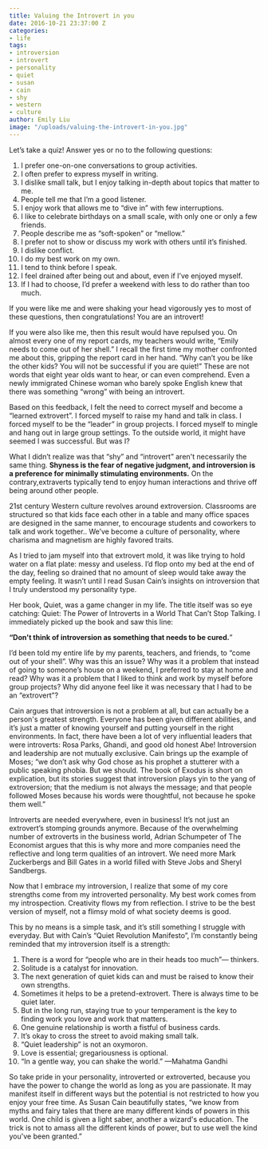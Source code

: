 ```yaml
---
title: Valuing the Introvert in you
date: 2016-10-21 23:37:00 Z
categories:
- life
tags:
- introversion
- introvert
- personality
- quiet
- susan
- cain
- shy
- western
- culture
author: Emily Liu
image: "/uploads/valuing-the-introvert-in-you.jpg"
---
```


Let’s take a quiz! Answer yes or no to the following questions: 

1. I prefer one-on-one conversations to group activities.
2. I often prefer to express myself in writing.
3. I dislike small talk, but I enjoy talking in-depth about topics that matter to me.
4. People tell me that I’m a good listener.
5. I enjoy work that allows me to “dive in” with few interruptions.
6. I like to celebrate birthdays on a small scale, with only one or only a few friends.
7. People describe me as “soft-spoken” or “mellow.”
8. I prefer not to show or discuss my work with others until it’s finished.
9. I dislike conflict.
10. I do my best work on my own.
11. I tend to think before I speak.
12. I feel drained after being out and about, even if I’ve enjoyed myself.
13. If I had to choose, I’d prefer a weekend with less to do rather than too much. <!-- more -->

If you were like me and were shaking your head vigorously yes to most of these questions, then congratulations! You are an introvert! 

If you were also like me, then this result would have repulsed you. On almost every one of my report cards, my teachers would write, “Emily needs to come out of her shell.” I recall the first time my mother confronted me about this, gripping the report card in her hand. “Why can’t you be like the other kids? You will not be successful if you are quiet!” These are not words that eight year olds want to hear, or can even comprehend. Even a newly immigrated Chinese woman who barely spoke English knew that there was something “wrong” with being an introvert. 

Based on this feedback, I felt the need to correct myself and become a “learned extrovert”. I forced myself to raise my hand and talk in class. I forced myself to be the “leader” in group projects. I forced myself to mingle and hang out in large group settings. To the outside world, it might have seemed I was successful. But was I?

What I didn’t realize was that “shy” and “introvert” aren't necessarily the same thing. **Shyness is the fear of negative judgment, and introversion is a preference for minimally stimulating environments.** On the contrary,extraverts typically tend to enjoy human interactions and thrive off being around other people. 

21st century Western culture revolves around extroversion. Classrooms are structured so that kids face each other in a table and many office spaces are designed in the same manner, to encourage students and coworkers to talk and work together.. We’ve become a culture of personality, where charisma and magnetism are highly favored traits. 

As I tried to jam myself into that extrovert mold, it was like trying to hold water on a flat plate: messy and useless. I’d flop onto my bed at the end of the day, feeling so drained that no amount of sleep would take away the empty feeling. It wasn’t until I read Susan Cain’s insights on introversion that I truly understood my personality type. 

Her book, Quiet, was a game changer in my life. The title itself was so eye catching: Quiet: The Power of Introverts in a World That Can’t Stop Talking. I immediately picked up the book and saw this line: 

**“Don't think of introversion as something that needs to be cured.**” 

I’d been told my entire life by my parents, teachers, and friends, to “come out of your shell”. Why was this an issue? Why was it a problem that instead of going to someone’s house on a weekend, I preferred to stay at home and read? Why was it a problem that I liked to think and work by myself before group projects? Why did anyone feel like it was necessary that I had to be an “extrovert”?

Cain argues that introversion is not a problem at all, but can actually be a person's greatest strength. Everyone has been given different abilities, and it’s just a matter of knowing yourself and putting yourself in the right environments. In fact, there have been a lot of very influential leaders that were introverts: Rosa Parks, Ghandi, and good old honest Abe! Introversion and leadership are not mutually exclusive. Cain brings up the example of Moses; “we don’t ask why God chose as his prophet a stutterer with a public speaking phobia. But we should. The book of Exodus is short on explication, but its stories suggest that introversion plays yin to the yang of extroversion; that the medium is not always the message; and that people followed Moses because his words were thoughtful, not because he spoke them well.” 

Introverts are needed everywhere, even in business! It’s not just an extrovert’s stomping grounds anymore. Because of the overwhelming number of extroverts in the business world, Adrian Schumpeter of The Economist argues that this is why more and more companies need the reflective and long term qualities of an introvert. We need more Mark Zuckerbergs and Bill Gates in a world filled with Steve Jobs and Sheryl Sandbergs. 

Now that I embrace my introversion, I realize that some of my core strengths come from my introverted personality. My best work comes from my introspection. Creativity flows my from reflection. I strive to be the best version of myself, not a flimsy mold of what society deems is good. 

This by no means is a simple task, and it’s still something I struggle with everyday. But with Cain’s “Quiet Revolution Manifesto”, I’m constantly being reminded that my introversion itself is a strength: 

1. There is a word for “people who are in their heads too much”— thinkers.
2. Solitude is a catalyst for innovation.
3. The next generation of quiet kids can and must be raised to know their own strengths.
4. Sometimes it helps to be a pretend-extrovert. There is always time to be quiet later.
5. But in the long run, staying true to your temperament is the key to finding work you love and work that matters.
6. One genuine relationship is worth a fistful of business cards.
7. It’s okay to cross the street to avoid making small talk.
8. “Quiet leadership” is not an oxymoron.
9. Love is essential; gregariousness is optional.
10. “In a gentle way, you can shake the world.” —Mahatma Gandhi
 
So take pride in your personality, introverted or extroverted, because you have the power to change the world as long as you are passionate. It may manifest itself in different ways but the potential is not restricted to how you enjoy your free time. As Susan Cain beautifully states, “we know from myths and fairy tales that there are many different kinds of powers in this world. One child is given a light saber, another a wizard's education. The trick is not to amass all the different kinds of power, but to use well the kind you've been granted.” 
